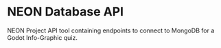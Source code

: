 # NEON Database API

NEON Project API tool containing endpoints to connect to MongoDB for a Godot Info-Graphic quiz. 
